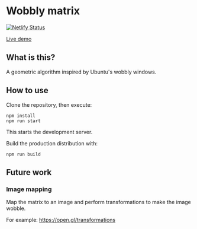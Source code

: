 # Wobbly matrix

[![Netlify Status](https://api.netlify.com/api/v1/badges/220699b2-33e8-41ea-aab0-0cf7befd2a47/deploy-status)](https://app.netlify.com/sites/wobbly-matrix/deploys)

[Live demo](https://wobbly-matrix.netlify.app/)

## What is this?

A geometric algorithm inspired by Ubuntu's wobbly windows.

## How to use

Clone the repository, then execute:

```
npm install
npm run start
```

This starts the development server.

Build the production distribution with:

```
npm run build
```

## Future work

### Image mapping

Map the matrix to an image and perform transformations to make the image wobble.

For example: https://open.gl/transformations
